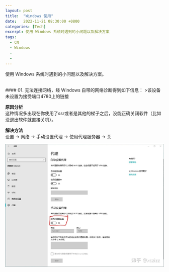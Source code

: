 ```yaml
---
layout: post
title:  "Windows 使用"
date:   2022-11-21 08:30:00 +0800
categories: [Tech]
excerpt: 使用 Windows 系统时遇到的小问题以及解决方案
tags:
  - CN
  - Windows
  - 
  - 
---
```


使用 Windows 系统时遇到的小问题以及解决方案。


<br /> 
#### 01.
无法连接网络，经 Windows 自带的网络诊断得到如下信息：
>该设备未设置为接受端口4780上的链接<br/>

**原因分析**<br/>
这种情况多出现在你使用了ssr或者是其他的梯子之后，没能正确关闭软件（比如没退出软件就直接关机）。

**解决方法**<br/>
设置 -> 网络 -> 手动设置代理 -> 使用代理服务器 -> 关

![pic1](/assets/images/posts/Windows-use/01-01.jpg)
